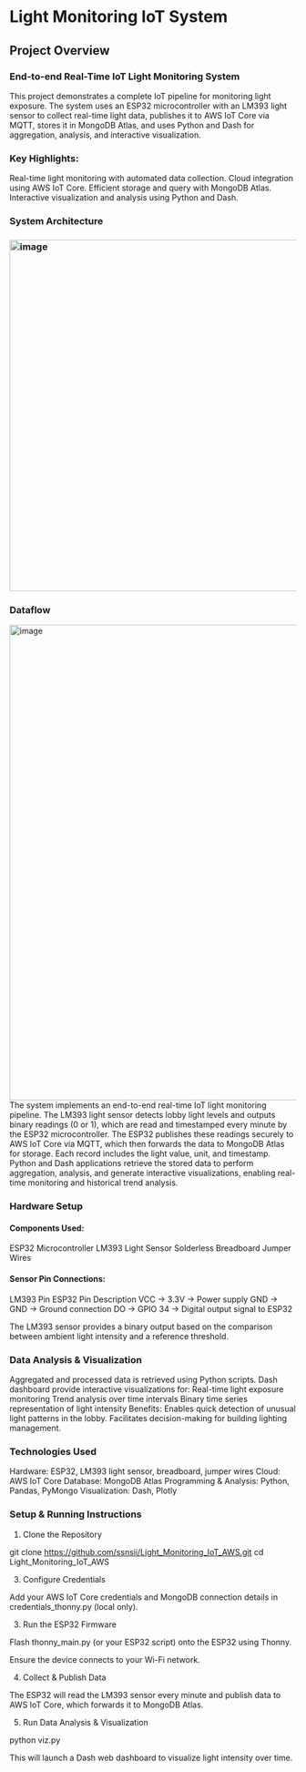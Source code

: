 # Light Monitoring IoT System
## Project Overview

### End-to-end Real-Time IoT Light Monitoring System

This project demonstrates a complete IoT pipeline for monitoring light exposure. The system uses an ESP32 microcontroller with an LM393 light sensor to collect real-time light data, publishes it to AWS IoT Core via MQTT, stores it in MongoDB Atlas, and uses Python and Dash for aggregation, analysis, and interactive visualization.

### Key Highlights:
Real-time light monitoring with automated data collection.
Cloud integration using AWS IoT Core.
Efficient storage and query with MongoDB Atlas.
Interactive visualization and analysis using Python and Dash.


### System Architecture
### <img width="1162" height="617" alt="image" src="https://github.com/user-attachments/assets/a80d908e-0586-48bc-a2af-b07c2a26f91d" />

### Dataflow
<img width="1262" height="835" alt="image" src="https://github.com/user-attachments/assets/abb3c97e-7447-467e-96dc-7cdeebc54684" />
The system implements an end-to-end real-time IoT light monitoring pipeline. The LM393 light sensor detects lobby light levels and outputs binary readings (0 or 1), which are read and timestamped every minute by the ESP32 microcontroller. The ESP32 publishes these readings securely to AWS IoT Core via MQTT, which then forwards the data to MongoDB Atlas for storage. Each record includes the light value, unit, and timestamp. Python and Dash applications retrieve the stored data to perform aggregation, analysis, and generate interactive visualizations, enabling real-time monitoring and historical trend analysis.

### Hardware Setup

#### Components Used:
ESP32 Microcontroller
LM393 Light Sensor
Solderless Breadboard
Jumper Wires

#### Sensor Pin Connections:
LM393 Pin	   ESP32 Pin	     Description
VCC        -> 3.3V         -> Power supply
GND        -> GND          -> Ground connection
DO         -> GPIO 34      -> Digital output signal to ESP32

The LM393 sensor provides a binary output based on the comparison between ambient light intensity and a reference threshold.

### Data Analysis & Visualization

Aggregated and processed data is retrieved using Python scripts.
Dash dashboard provide interactive visualizations for:
Real-time light exposure monitoring
Trend analysis over time intervals
Binary time series representation of light intensity
Benefits:
Enables quick detection of unusual light patterns in the lobby.
Facilitates decision-making for building lighting management.

### Technologies Used
Hardware: ESP32, LM393 light sensor, breadboard, jumper wires
Cloud: AWS IoT Core
Database: MongoDB Atlas
Programming & Analysis: Python, Pandas, PyMongo
Visualization: Dash, Plotly

### Setup & Running Instructions

1. Clone the Repository

git clone https://github.com/ssnsii/Light_Monitoring_IoT_AWS.git
cd Light_Monitoring_IoT_AWS

3. Configure Credentials

Add your AWS IoT Core credentials and MongoDB connection details in credentials_thonny.py (local only).

3. Run the ESP32 Firmware

Flash thonny_main.py (or your ESP32 script) onto the ESP32 using Thonny.

Ensure the device connects to your Wi-Fi network.

4. Collect & Publish Data

The ESP32 will read the LM393 sensor every minute and publish data to AWS IoT Core, which forwards it to MongoDB Atlas.

5. Run Data Analysis & Visualization

python viz.py

This will launch a Dash web dashboard to visualize light intensity over time.

